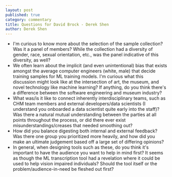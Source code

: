 ```yaml
---
layout: post
published: true
category: commentary
title: Questions for David Brock - Derek Shen
author: Derek Shen
---
```

- I'm curious to know more about the selection of the sample collection? Was it a panel of members? While the collection had a diversity of gender, race, sexual orientation, etc., was the panel indicative of this diversity, as well? 
- We often learn about the implicit (and even unintentional) bias that exists amongst the average computer engineers (white, male) that decide training samples for ML training models. I'm curious what this discussion might look like at the intersection of art, the museum, and novel technology like machine learning? If anything, do you think there's a difference between the software engineering and museum industry?
- What was/is it like to connect inherently interdisciplinary teams, such as CHM team members and external developers/data scientists (I understand you onboarded a data scientist quite early into the staff)? Was there a natural mutual understanding between the parties at all points throughout the process, or did there ever exist misunderstandings/creases that needed smoothing out?
- How did you balance digesting both internal and external feedback? Was there one group you prioritized more heavily, and how did you make an ultimate judgement based off a large set of differing opinions?
- In general, when designing tools such as these, do you think it's important to have the audience you want to help in mind first? It seems as though the ML transcription tool had a revelation where it could be used to help vision impaired individuals? Should the tool itself or the problem/audience-in-need be fleshed out first?